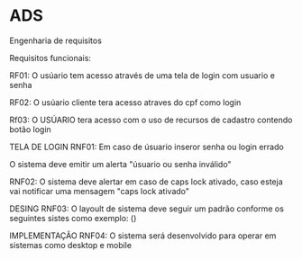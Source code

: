 # ADS
Engenharia de requisitos

Requisitos funcionais:

RF01: O usúario tem acesso através de uma tela de login com usuario e senha

RF02: O usúario cliente tera acesso atraves do cpf como login

Rf03: O USÚARIO tera acesso com o uso de recursos de cadastro contendo botão login  

TELA DE LOGIN RNF01: Em caso de úsuario inseror senha ou login errado 

O sistema deve emitir um alerta "úsuario ou senha inválido"

RNF02: O sistema deve alertar em caso de caps lock ativado, caso esteja vai notificar uma mensagem "caps lock ativado"

DESING RNF03: O layoult de sistema deve seguir um padrão  conforme os seguintes sistes como exemplo: ()

IMPLEMENTAÇÃO RNF04: O sistema será desenvolvido para operar em sistemas como desktop e mobile


